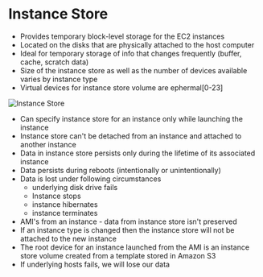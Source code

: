 # Instance Store
* Provides temporary block-level storage for the EC2 instances
* Located on the disks that are physically attached to the host computer
* Ideal for temporary storage of info that changes frequently (buffer, cache, scratch data)
* Size of the instance store as well as the number of devices available varies by instance type
* Virtual devices for instance store volume are ephermal[0-23]

![Instance Store](https://docs.aws.amazon.com/AWSEC2/latest/UserGuide/images/instance_storage.png)

* Can specify instance store for an instance only while launching the instance
* Instance store can't be detached from an instance and attached to another instance
* Data in instance store persists only during the lifetime of its associated instance
* Data persists during reboots (intentionally or unintentionally)
* Data is lost under following circumstances
    * underlying disk drive fails
    * Instance stops
    * instance hibernates
    * instance terminates
* AMI's from an instance - data from instance store isn't preserved
* If an instance type is changed then the instance store will not be attached to the new instance
* The root device for an instance launched from the AMI is an instance store volume created from a template stored in Amazon S3
* If underlying hosts fails, we will lose our data